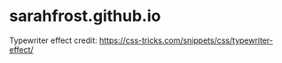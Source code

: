 # sarahfrost.github.io

Typewriter effect credit:
https://css-tricks.com/snippets/css/typewriter-effect/
